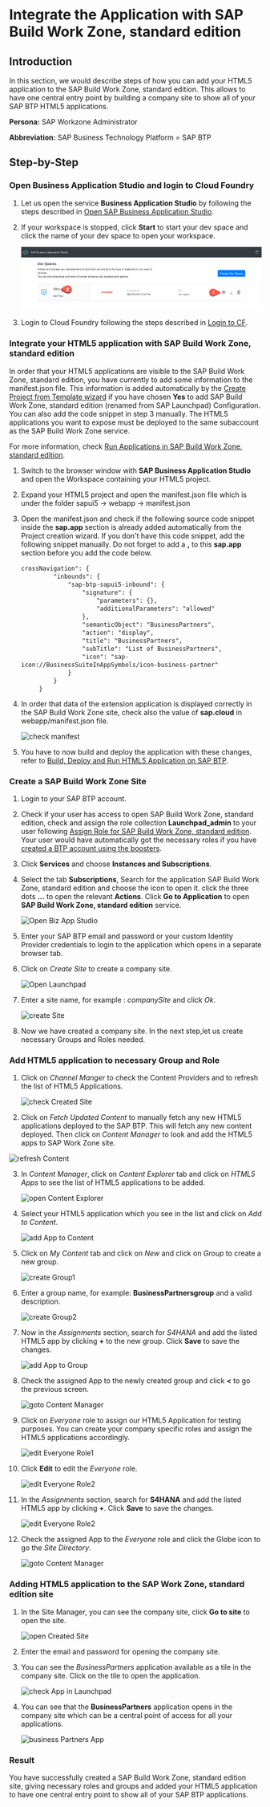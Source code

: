 # Integrate the Application with SAP Build Work Zone, standard edition

## Introduction

In this section, we would describe steps of how you can add your HTML5 application to the  SAP Build Work Zone, standard edition. This allows to have one central entry point by building a company site to show all of your SAP BTP HTML5 applications.

**Persona:** SAP Workzone Administrator

**Abbreviation:** SAP Business Technology Platform = SAP BTP

## Step-by-Step

### Open Business Application Studio and login to Cloud Foundry

1. Let us open the service **Business Application Studio** by following the steps described in [Open SAP Business Application Studio](../create-application/develop/README.md#open-sap-business-application-studio).
2. If your workspace is stopped, click **Start** to start your dev space and click the name of your dev space to open your workspace.

   ![Start Workspace](./images/startWorkspace.png)

3. Login to Cloud Foundry following the steps described in [Login to CF](../create-application/develop/README.md#login-to-cloud-foundry-in-sap-business-application-studio).


### Integrate your HTML5 application with SAP Build Work Zone, standard edition

In order that your HTML5 applications are visible to the SAP Build Work Zone, standard edition, you have currently to add some information to the manifest.json file. This information is added automatically by the [Create Project from Template wizard](https://github.com/SAP-samples/cloud-extension-html5-sample/tree/mission/mission/create-application/develop#develop-the-application-from-project-template) if you have chosen **Yes** to add SAP Build Work Zone, standard edition (renamed from SAP Launchpad) Configuration. You can also add the code snippet in step 3 manually. The HTML5 applications you want to expose must be deployed to the same subaccount as the SAP Build Work Zone service. 

For more information, check [Run Applications in SAP Build Work Zone, standard edition](https://help.sap.com/docs/WZ_STD/8c8e1958338140699bd4811b37b82ece/490a93e539e445e6b4bf7a6e7a3f4874.html).


1. Switch to the browser window with **SAP Business Application Studio** and open the Workspace containing your HTML5 project.
2. Expand your HTML5 project and open the manifest.json file which is under the folder sapui5 -> webapp -> manifest.json 
3. Open the manifest.json and check if the following source code snippet inside the **sap.app** section is already added automatically from the Project creation wizard. If you don't have this code snippet, add the following snippet manually. Do not forget to add a **,** to this **sap.app** section before you add the code below.

   ```
   crossNavigation": {
            "inbounds": {
                "sap-btp-sapui5-inbound": {
                    "signature": {
                        "parameters": {},
                        "additionalParameters": "allowed"
                    },
                    "semanticObject": "BusinessPartners",
                    "action": "display",
                    "title": "BusinessPartners",
                    "subTitle": "List of BusinessPartners",
                    "icon": "sap-icon://BusinessSuiteInAppSymbols/icon-business-partner"
                }
            }
        }
      ```
4. In order that data of the extension application is displayed correctly in the SAP Build Work Zone site, check also the value of **sap.cloud** in webapp/manifest.json file.

   ![check manifest](./images/checkmanifest.png)

5.  You have to now build and deploy the application with these changes, refer to [Build, Deploy and Run HTML5 Application on SAP BTP](../create-application/buildDeploy/README.md).

### Create a SAP Build Work Zone Site

1. Login to your SAP BTP account.
2. Check if your user has access to open SAP Build Work Zone, standard edition, check and assign the role collection **Launchpad_admin** to your user following [Assign Role for SAP Build Work Zone, standard edition](https://help.sap.com/viewer/8c8e1958338140699bd4811b37b82ece/Cloud/en-US/fd79b232967545569d1ae4d8f691016b.html). Your user would have automatically got the necessary roles if you have [created a BTP account using the boosters](../scp-setup/README.md).
2. Click **Services** and choose **Instances and Subscriptions**. 
3. Select the tab **Subscriptions**, Search for the application SAP Build Work Zone, standard edition and choose the icon to open it. click the three dots **...** to open the relevant **Actions**. Click **Go to Application** to open **SAP Build Work Zone, standard edition** service. 

   ![Open Biz App Studio](./images/openWorkZone.png)
   
4. Enter your SAP BTP email and password or your custom Identity Provider credentials to login to the application which opens in a separate browser tab.

5. Click on *Create Site* to create a company site.
   
   ![Open Launchpad](./images/logintoLaunchpad.png)

6. Enter a site name, for example : *companySite* and click *Ok*.

   ![create Site](./images/createSite.png)
   
7. Now we have created a company site. In the next step,let us create necessary Groups and Roles needed.

### Add HTML5 application to necessary Group and Role
  
1. Click on *Channel Manger* to check the Content Providers and to refresh the list of HTML5 Applications. 

   ![check Created Site](./images/checkCreatedSite.png)
   
2.  Click on *Fetch Updated Content* to manually fetch any new HTML5 applications deployed to the SAP BTP. This will fetch any new content deployed. Then click on *Content Manager* to look and add the HTML5 apps to SAP Work Zone site.

   ![refresh Content](./images/refreshContent.png)
   
3. In *Content Manager*, click on *Content Explorer* tab and click on *HTML5 Apps* to see the list of HTML5 applications to be added.

    ![open Content Explorer](./images/openContentExplorer.png)
    
4. Select your HTML5 application which you see in the list and click on *Add to Content*. 

   ![add App to Content](./images/addApptoContent.png)
   
5. Click on *My Content* tab and click on *New* and click on *Group* to create a new group.

   ![create Group1](./images/createGroup1.png)
   
6. Enter a group name, for example: **BusinessPartnersgroup** and a valid description.

   ![create Group2](./images/createGroup2.png)
   
7. Now in the *Assignments* section, search for *S4HANA* and add the listed HTML5 app by clicking **+** to the new group. Click **Save** to save the changes.

    ![add App to Group](./images/addApptoGroup.png)

8. Check the assigned App to the newly created group and click **<** to go the previous screen.

   ![goto Content Manager](./images/gotoContentManager.png)
   
9. Click on *Everyone* role to assign our HTML5 Application for testing purposes. You can create your company specific roles and assign the HTML5 applications accordingly.

   ![edit Everyone Role1](./images/editEveryoneRole1.png)
   
10. Click **Edit** to edit the *Everyone* role.

    ![edit Everyone Role2](./images/editEveryoneRole2.png)
   
11. In the *Assignments* section, search for **S4HANA** and add the listed HTML5 app by clicking **+**. Click **Save** to save the changes.

    ![edit Everyone Role2](./images/editEveryoneRole3.png)
   
12. Check the assigned App to the *Everyone* role and click the Globe icon to go the *Site Directory*.

    ![goto Content Manager](./images/gotoSiteDirectory.png)
   


### Adding HTML5 application to the SAP Work Zone, standard edition site

1. In the Site Manager, you can see the company site, click **Go to site** to open the site.

   ![open Created Site](./images/openCreatedSite.png)
   
2. Enter the email and password for opening the company site.
   
3. You can see the *BusinessPartners* application available as a tile in the company site. Click on the tile to open the application.

   ![check App in Launchpad](./images/checkAppinLaunchpad.png)
   
4. You can see that the **BusinessPartners** application opens in the company site which can be a central point of access for all your applications. 

   ![business Partners App](./images/businessPartnersApp.png)

### Result

You have successfully created a SAP Build Work Zone, standard edition site, giving necessary roles and groups and added your HTML5 application to have one central entry point to show all of your SAP BTP applications.
